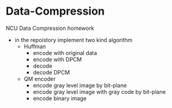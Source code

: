 # Data-Compression
 NCU Data Compression homework
* in the repoistory implement two kind algorithm
    * Huffman
        * encode with original data
        * encode with DPCM
        * decode
        * decode DPCM
    * QM encoder
        * encode gray level image by bit-plane
        * encode gray level image with gray code by bit-plane
        * encode binary image